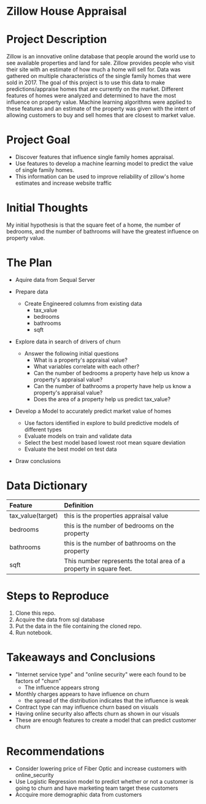 # Zillow House Appraisal
 
# Project Description

Zillow is an innovative online database that people around the world use to see available properties and land for sale. Zillow provides people who visit their site with an estimate of how much a home will sell for. Data was gathered on multiple characteristics of the single family homes that were sold in 2017. The goal of this project is to use this data to make predictions/appraise homes that are currently on the market. Different features of homes were analyzed and determined to have the most influence on property value. Machine learning algorithms were applied to these features and an estimate of the property was given with the intent of allowing customers to buy and sell homes that are closest to market value.

# Project Goal
 
* Discover features that influence single family homes appraisal.
* Use features to develop a machine learning model to predict the value of single family homes.
* This information can be used to improve reliability of zillow's home estimates and increase website traffic
 
# Initial Thoughts
 
My initial hypothesis is that the square feet of a home, the number of bedrooms, and the number of bathrooms will have the greatest influence on property value.
 
# The Plan
 
* Aquire data from Sequal Server
 
* Prepare data
   * Create Engineered columns from existing data
       * tax_value
       * bedrooms
       * bathrooms
       * sqft
 
* Explore data in search of drivers of churn
   * Answer the following initial questions
      * What is a property's appraisal value?
      * What variables correlate with each other?
      * Can the number of bedrooms a property have help us know a property's appraisal value?
      * Can the number of bathrooms a property have help us know a property's appraisal value?
      * Does the area of a property help us predict tax_value?
      
* Develop a Model to accurately predict market value of homes
   * Use factors identified in explore to build predictive models of different types
   * Evaluate models on train and validate data
   * Select the best model based lowest root mean square deviation
   * Evaluate the best model on test data
 
* Draw conclusions
 
# Data Dictionary

| Feature | Definition |
|:--------|:-----------|
|tax_value(target)| this is the properties appraisal value|
|bedrooms| this is the number of bedrooms on the property|
|bathrooms| this is the number of bathrooms on the property|
|sqft| This number represents the total area of a property in square feet.|

# Steps to Reproduce
1) Clone this repo.
2) Acquire the data from sql database
3) Put the data in the file containing the cloned repo.
4) Run notebook.
 
# Takeaways and Conclusions
* "Internet service type" and "online security" were each found to be factors of "churn"
    * The influence appears strong
* Monthly charges appears to have influence on churn
    * the spread of the distribution indicates that the influence is weak
* Contract type can may influence churn based on visuals
* Having online security also affects churn as shown in our visuals
* These are enough features to create a model that can predict customer churn
 
# Recommendations
* Consider lowering price of Fiber Optic and increase customers with online_security
* Use Logistic Regression model to predict whether or not a customer is going to churn and have marketing team target these customers
* Accquire more demographic data from customers
